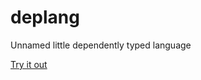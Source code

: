 # deplang
Unnamed little dependently typed language

[Try it out](https://atennapel.github.io/deplang)
